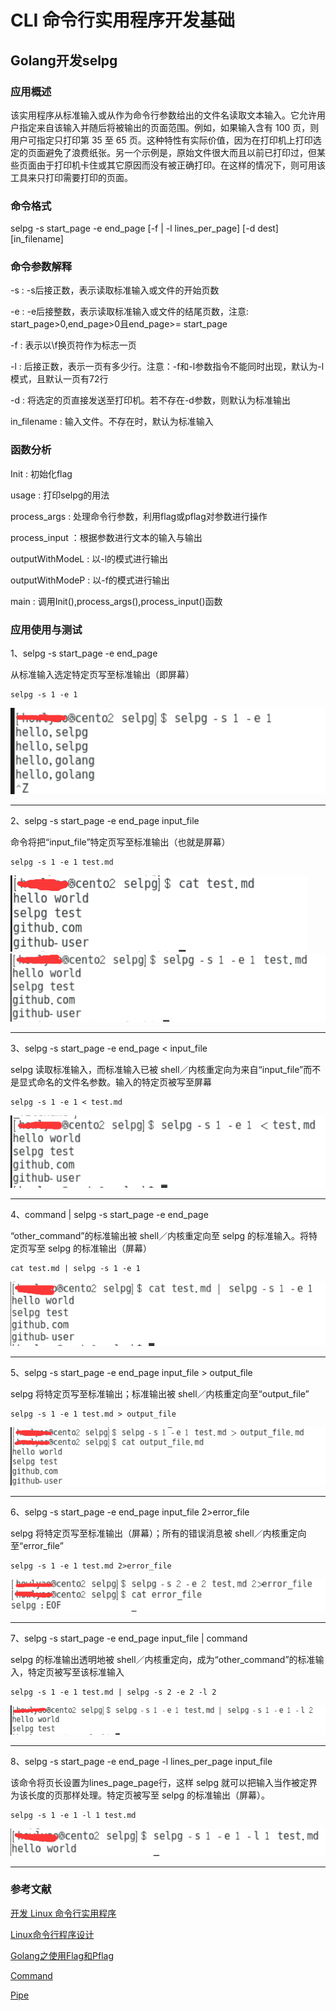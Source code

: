 
# CLI 命令行实用程序开发基础

## Golang开发selpg

### 应用概述
该实用程序从标准输入或从作为命令行参数给出的文件名读取文本输入。它允许用户指定来自该输入并随后将被输出的页面范围。例如，如果输入含有 100 页，则用户可指定只打印第 35 至 65 页。这种特性有实际价值，因为在打印机上打印选定的页面避免了浪费纸张。另一个示例是，原始文件很大而且以前已打印过，但某些页面由于打印机卡住或其它原因而没有被正确打印。在这样的情况下，则可用该工具来只打印需要打印的页面。

### 命令格式
selpg -s start_page -e end_page [-f | -l lines_per_page] [-d dest] [in_filename]

### 命令参数解释
-s : -s后接正数，表示读取标准输入或文件的开始页数

-e : -e后接整数，表示读取标准输入或文件的结尾页数，注意: start_page>0,end_page>0且end_page>= start_page

-f : 表示以\f换页符作为标志一页

-l : 后接正数，表示一页有多少行。注意：-f和-l参数指令不能同时出现，默认为-l模式，且默认一页有72行

-d : 将选定的页直接发送至打印机。若不存在-d参数，则默认为标准输出

in_filename : 输入文件。不存在时，默认为标准输入

### 函数分析
Init : 初始化flag

usage : 打印selpg的用法

process_args : 处理命令行参数，利用flag或pflag对参数进行操作

process_input ：根据参数进行文本的输入与输出

outputWithModeL : 以-l的模式进行输出

outputWithModeP : 以-f的模式进行输出

main : 调用Init(),process_args(),process_input()函数


### 应用使用与测试

1、selpg -s start_page -e end_page

从标准输入选定特定页写至标准输出（即屏幕）

```
selpg -s 1 -e 1 
```
![image](https://github.com/Howlyao/selpg/blob/master/image/1.png)

---

2、selpg -s start_page -e end_page input_file

命令将把“input_file”特定页写至标准输出（也就是屏幕）

```
selpg -s 1 -e 1 test.md
```
![image](https://github.com/Howlyao/selpg/blob/master/image/2.png)
![image](https://github.com/Howlyao/selpg/blob/master/image/3.png)

---


3、selpg -s start_page -e end_page < input_file

selpg 读取标准输入，而标准输入已被 shell／内核重定向为来自“input_file”而不是显式命名的文件名参数。输入的特定页被写至屏幕

```
selpg -s 1 -e 1 < test.md
```
![image](https://github.com/Howlyao/selpg/blob/master/image/4.png)

---

4、command | selpg -s start_page -e end_page

“other_command”的标准输出被 shell／内核重定向至 selpg 的标准输入。将特定页写至 selpg 的标准输出（屏幕）

```
cat test.md | selpg -s 1 -e 1
```
![image](https://github.com/Howlyao/selpg/blob/master/image/5.png)

---

5、selpg -s start_page -e end_page input_file > output_file

selpg 将特定页写至标准输出；标准输出被 shell／内核重定向至“output_file”
```
selpg -s 1 -e 1 test.md > output_file
```
![image](https://github.com/Howlyao/selpg/blob/master/image/6.png)

---

6、selpg -s start_page -e end_page input_file 2>error_file

selpg 将特定页写至标准输出（屏幕）；所有的错误消息被 shell／内核重定向至“error_file”
```
selpg -s 1 -e 1 test.md 2>error_file
```
![image](https://github.com/Howlyao/selpg/blob/master/image/7.png)

---

7、selpg -s start_page -e end_page input_file | command

selpg 的标准输出透明地被 shell／内核重定向，成为“other_command”的标准输入，特定页被写至该标准输入

```
selpg -s 1 -e 1 test.md | selpg -s 2 -e 2 -l 2
```
![image](https://github.com/Howlyao/selpg/blob/master/image/8.png)

---

8、selpg -s start_page -e end_page -l lines_per_page input_file

该命令将页长设置为lines_page_page行，这样 selpg 就可以把输入当作被定界为该长度的页那样处理。特定页被写至 selpg 的标准输出（屏幕）。
```
selpg -s 1 -e 1 -l 1 test.md 
```
![image](https://github.com/Howlyao/selpg/blob/master/image/9.png)

---

### 参考文献

[开发 Linux 命令行实用程序](https://www.ibm.com/developerworks/cn/linux/shell/clutil/index.html)

[Linux命令行程序设计](https://wenku.baidu.com/view/c7cf91ee5ef7ba0d4a733b58.html)

[Golang之使用Flag和Pflag](https://o-my-chenjian.com/2017/09/20/Using-Flag-And-Pflag-With-Golang/)

[Command](https://godoc.org/os/exec#example-Command)

[Pipe](https://godoc.org/io#Pipe)

